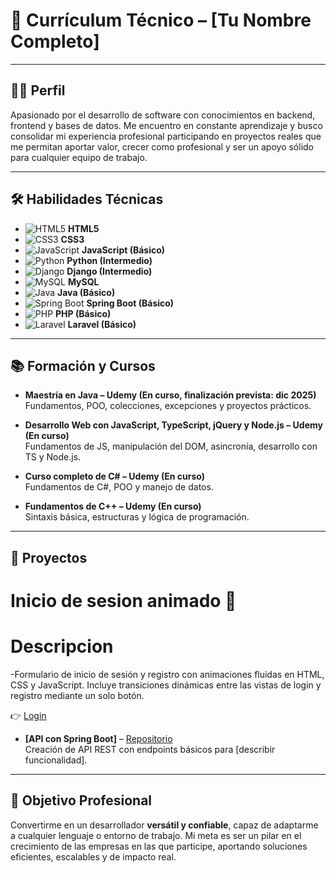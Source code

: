   # 📌 Currículum Técnico – [Tu Nombre Completo]

---

## 👨‍💻 Perfil
Apasionado por el desarrollo de software con conocimientos en backend, frontend y bases de datos. Me encuentro en constante aprendizaje y busco consolidar mi experiencia profesional participando en proyectos reales que me permitan aportar valor, crecer como profesional y ser un apoyo sólido para cualquier equipo de trabajo.

---

## 🛠️ Habilidades Técnicas

- ![HTML5](https://img.shields.io/badge/HTML5-E34F26?logo=html5&logoColor=fff) **HTML5**  
- ![CSS3](https://img.shields.io/badge/CSS3-1572B6?logo=css3&logoColor=fff) **CSS3**  
- ![JavaScript](https://img.shields.io/badge/JavaScript-F7DF1E?logo=javascript&logoColor=000) **JavaScript (Básico)**  
- ![Python](https://img.shields.io/badge/Python-3776AB?logo=python&logoColor=fff) **Python (Intermedio)**  
- ![Django](https://img.shields.io/badge/Django-092E20?logo=django&logoColor=fff) **Django (Intermedio)**  
- ![MySQL](https://img.shields.io/badge/MySQL-4479A1?logo=mysql&logoColor=fff) **MySQL**  
- ![Java](https://img.shields.io/badge/Java-007396?logo=java&logoColor=fff) **Java (Básico)**  
- ![Spring Boot](https://img.shields.io/badge/Spring%20Boot-6DB33F?logo=springboot&logoColor=fff) **Spring Boot (Básico)**  
- ![PHP](https://img.shields.io/badge/PHP-777BB4?logo=php&logoColor=fff) **PHP (Básico)**  
- ![Laravel](https://img.shields.io/badge/Laravel-FF2D20?logo=laravel&logoColor=fff) **Laravel (Básico)**  

---

## 📚 Formación y Cursos

- **Maestría en Java – Udemy (En curso, finalización prevista: dic 2025)**  
  Fundamentos, POO, colecciones, excepciones y proyectos prácticos.  

- **Desarrollo Web con JavaScript, TypeScript, jQuery y Node.js – Udemy (En curso)**  
  Fundamentos de JS, manipulación del DOM, asincronía, desarrollo con TS y Node.js.  

- **Curso completo de C# – Udemy (En curso)**  
  Fundamentos de C#, POO y manejo de datos.  

- **Fundamentos de C++ – Udemy (En curso)**  
  Sintaxis básica, estructuras y lógica de programación.

---

## 📂 Proyectos

# Inicio de sesion animado 🚀
# Descripcion
-Formulario de inicio de sesión y registro con animaciones fluidas en HTML, CSS y JavaScript. Incluye transiciones dinámicas entre las vistas de login y registro mediante un solo botón.

👉 [Login](https://sami0047g.github.io/inicio-sesion-animado/)

- **[API con Spring Boot]** – [Repositorio](link)  
  Creación de API REST con endpoints básicos para [describir funcionalidad].  


---

## 🎯 Objetivo Profesional
Convertirme en un desarrollador **versátil y confiable**, capaz de adaptarme a cualquier lenguaje o entorno de trabajo. Mi meta es ser un pilar en el crecimiento de las empresas en las que participe, aportando soluciones eficientes, escalables y de impacto real.  

